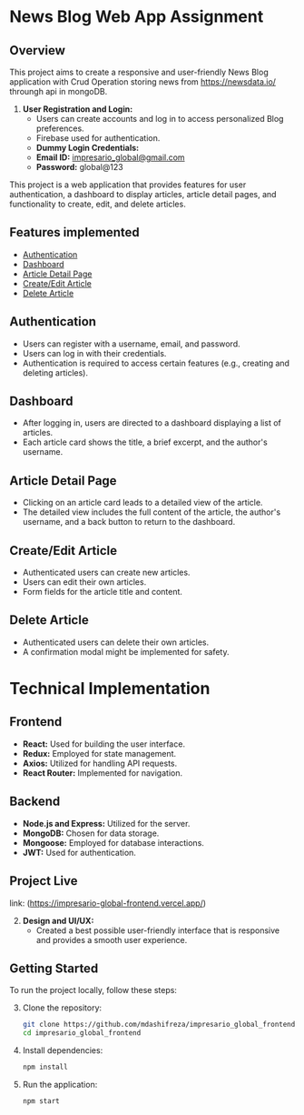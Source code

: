 # News Blog Web App Assignment

## Overview
This project aims to create a responsive and user-friendly News Blog application with Crud Operation storing news from https://newsdata.io/ throungh api in mongoDB.

1. **User Registration and Login:**
   - Users can create accounts and log in to access personalized Blog preferences.
   - Firebase used for authentication.
   - **Dummy Login Credentials:**
   - **Email ID:** impresario_global@gmail.com
   - **Password:** global@123

This project is a web application that provides features for user authentication, a dashboard to display articles, article detail pages, and functionality to create, edit, and delete articles.

## Features implemented

- [Authentication](#authentication)
- [Dashboard](#dashboard)
- [Article Detail Page](#article-detail-page)
- [Create/Edit Article](#createedit-article)
- [Delete Article](#delete-article)

## Authentication

- Users can register with a username, email, and password.
- Users can log in with their credentials.
- Authentication is required to access certain features (e.g., creating and deleting articles).

## Dashboard

- After logging in, users are directed to a dashboard displaying a list of articles.
- Each article card shows the title, a brief excerpt, and the author's username.

## Article Detail Page

- Clicking on an article card leads to a detailed view of the article.
- The detailed view includes the full content of the article, the author's username, and a back button to return to the dashboard.

## Create/Edit Article

- Authenticated users can create new articles.
- Users can edit their own articles.
- Form fields for the article title and content.

## Delete Article

- Authenticated users can delete their own articles.
- A confirmation modal might be implemented for safety.

# Technical Implementation

## Frontend

- **React:** Used for building the user interface.
- **Redux:** Employed for state management.
- **Axios:** Utilized for handling API requests.
- **React Router:** Implemented for navigation.

## Backend

- **Node.js and Express:** Utilized for the server.
- **MongoDB:** Chosen for data storage.
- **Mongoose:** Employed for database interactions.
- **JWT:** Used for authentication.

## Project Live
link: (https://impresario-global-frontend.vercel.app/)


2. **Design and UI/UX:**
   - Created a best possible user-friendly interface that is responsive and provides a smooth user experience.

## Getting Started
To run the project locally, follow these steps:

3. Clone the repository:

   ```bash
   git clone https://github.com/mdashifreza/impresario_global_frontend.git
   cd impresario_global_frontend
4. Install dependencies:
    ```bash
    npm install

5. Run the application:
    ```bash
    npm start


